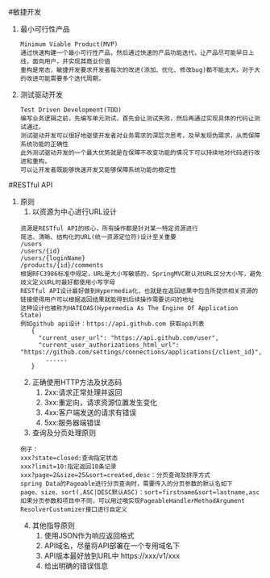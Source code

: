 #敏捷开发
1. 最小可行性产品
    ```text
    Minimum Viable Product(MVP)
    通过快速构建一个最小可行性产品，然后通过快速的产品功能迭代，让产品尽可能早日上线，面向用户，并实现其商业价值
    重构是常态，敏捷开发要求开发者每次的改进(添加、优化、修改bug)都不能太大。对于大的改进可能需要多个迭代周期，
    ```
2. 测试驱动开发
    ```text
    Test Driven Development(TDD)
    编写业务逻辑之前，先编写单元测试，首先会让测试失败，然后再通过实现具体的代码让测试通过。
    测试驱动开发可以很好地驱使开发者对业务需求的深层次思考，及早发现伪需求，从而保障系统功能的正确性
    此外测试驱动开发的一个最大优势就是在保障不改变功能的情况下可以持续地对代码进行改进和重构，
    可以让开发者既能够快速开发又能够保障系统功能的稳定性
    ```
#RESTful API
1. 原则
    1. 以资源为中心进行URL设计
    ```text
    资源是RESTful API的核心，所有操作都是针对某一特定资源进行
    简洁、清晰、结构化的URL(统一资源定位符)设计至关重要
    /users
    /users/{id}
    /users/{loginName}
    /products/{id}/comments
    根据RFC3986标准中规定，URL是大小写敏感的，SpringMVC默认对URL区分大小写，避免歧义定义URL时最好都使用小写字母
    RESTful API设计最好做到Hypermedia化，也就是在返回结果中包含所提供相关资源的链接使得用户可以根据返回结果就能得到后续操作需要访问的地址
    这种设计也被称为HATEOAS(Hypermedia As The Engine Of Application State)
    例如github api设计：https://api.github.com 获取api列表
       {
         "current_user_url": "https://api.github.com/user",
         "current_user_authorizations_html_url": "https://github.com/settings/connections/applications{/client_id}",
           ......
       }
    ```
    2. 正确使用HTTP方法及状态码
        1. 2xx:请求正常处理并返回
        1. 3xx:重定向，请求资源位置发生变化
        1. 4xx:客户端发送的请求有错误
        1. 5xx:服务器端错误
    3. 查询及分页处理原则
    ```text
    例子：
    xxx?state=closed:查询指定状态
    xxx?limit=10:指定返回10条记录
    xxx?page=2&size=25&sort=created,desc：分页查询及排序方式
    spring Data的Pageable进行分页查询时，需要传入的分页参数的默认名如下
    page、size、sort(,ASC|DESC默认ASC)：sort=firstname&sort=lastname,asc
    如果分页参数和项目中不同，可以用过哦实现PageableHandlerMethodArgument ResolverCustomizer接口进行自定义
    ```
    4. 其他指导原则
        1. 使用JSON作为响应返回格式
        2. API域名，尽量将API部署在一个专用域名下
        3. API版本最好放到URL中 https://xxx/v1/xxx
        4. 给出明确的错误信息